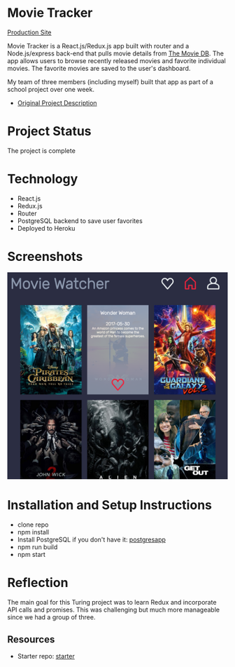# Movie Tracker
[Production Site](https://themovietracker.herokuapp.com/)

Movie Tracker is a React.js/Redux.js app built with router and a Node.js/express back-end that pulls movie details from [The Movie DB](https://www.themoviedb.org/documentation/api). The app allows users to browse recently released movies and favorite individual movies. The favorite movies are saved to the user's dashboard.

My team of three members (including myself) built that app as part of a school project over one week.
* [Original Project Description](https://github.com/turingschool-examples/movie-tracker)

# Project Status
The project is complete

# Technology
* React.js
* Redux.js
* Router
* PostgreSQL backend to save user favorites
* Deployed to Heroku

# Screenshots
![Homescreen with movies favorited](https://github.com/anderswood/movie-tracker/blob/master/app/components/images/movie-tracker%20screenshot.png)

# Installation and Setup Instructions
* clone repo
* npm install
* Install PostgreSQL if you don't have it: [postgresapp](http://postgresapp.com/)
* npm run build
* npm start

# Reflection
The main goal for this Turing project was to learn Redux and incorporate API calls and promises. This was challenging but much more manageable since we had a group of three.

## Resources
* Starter repo: [starter](https://github.com/turingschool-examples/movie-tracker)
